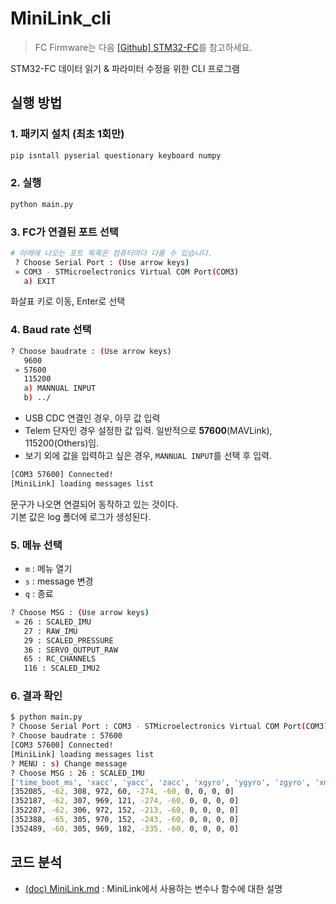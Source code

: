 # MiniLink_cli

> FC Firmware는 다음 [[Github] STM32-FC](https://github.com/NARAE-INHA-UNIV/STM32-FC)를 참고하세요.

STM32-FC 데이터 읽기 & 파라미터 수정을 위한 CLI 프로그램

## 실행 방법

### 1. 패키지 설치 (최초 1회만)

```bash
pip isntall pyserial questionary keyboard numpy
```

### 2. 실행

```bash
python main.py
```

### 3. FC가 연결된 포트 선택 

```bash
# 아래에 나오는 포트 목록은 컴퓨터마다 다를 수 있습니다.
 ? Choose Serial Port : (Use arrow keys)
 » COM3 - STMicroelectronics Virtual COM Port(COM3)
   a) EXIT
```
화살표 키로 이동, Enter로 선택

### 4. Baud rate 선택

```bash
? Choose baudrate : (Use arrow keys)
   9600
 » 57600
   115200
   a) MANNUAL INPUT
   b) ../
```

- USB CDC 연결인 경우, 아무 값 입력
- Telem 단자인 경우 설정한 값 입력. 일반적으로 **57600**(MAVLink), 115200(Others)임.
- 보기 외에 값을 입력하고 싶은 경우, `MANNUAL INPUT`를 선택 후 입력.

```bash
[COM3 57600] Connected!
[MiniLink] loading messages list
```

문구가 나오면 연결되어 동작하고 있는 것이다.<br>
기본 값은 log 폴더에 로그가 생성된다.


### 5. 메뉴 선택

- `m` : 메뉴 열기
- `s` : message 변경
- `q` : 종료

```bash
? Choose MSG : (Use arrow keys)
 » 26 : SCALED_IMU
   27 : RAW_IMU
   29 : SCALED_PRESSURE
   36 : SERVO_OUTPUT_RAW
   65 : RC_CHANNELS
   116 : SCALED_IMU2
```


### 6. 결과 확인

```bash
$ python main.py
? Choose Serial Port : COM3 - STMicroelectronics Virtual COM Port(COM3)
? Choose baudrate : 57600
[COM3 57600] Connected!
[MiniLink] loading messages list
? MENU : s) Change message
? Choose MSG : 26 : SCALED_IMU
['time_boot_ms', 'xacc', 'yacc', 'zacc', 'xgyro', 'ygyro', 'zgyro', 'xmag', 'ymag', 'zmag', 'temperature']
[352085, -62, 308, 972, 60, -274, -60, 0, 0, 0, 0]
[352187, -62, 307, 969, 121, -274, -60, 0, 0, 0, 0]
[352287, -62, 306, 972, 152, -213, -60, 0, 0, 0, 0]
[352388, -65, 305, 970, 152, -243, -60, 0, 0, 0, 0]
[352489, -60, 305, 969, 182, -335, -60, 0, 0, 0, 0]
```


## 코드 분석

- [(doc) MiniLink.md](./docs/MiniLink.md) : MiniLink에서 사용하는 변수나 함수에 대한 설명
